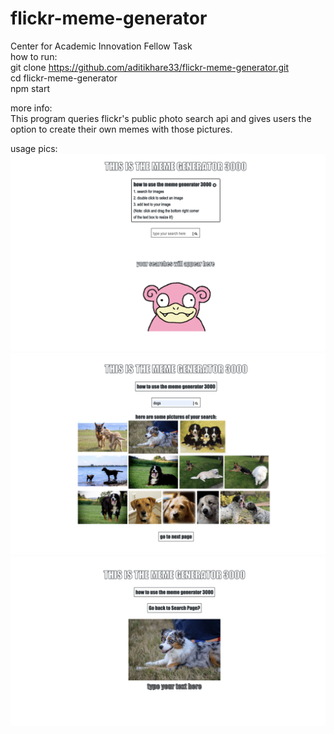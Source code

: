 # flickr-meme-generator
Center for Academic Innovation Fellow Task    
how to run:    
git clone https://github.com/aditikhare33/flickr-meme-generator.git     
cd flickr-meme-generator          
npm start    

more info:  
This program queries flickr's public photo search api and gives users the option to create their own memes with those pictures.  

usage pics:     
![GitHub Logo](/readme_pics/openingPage.png)
![GitHub Logo](/readme_pics/search.png) 
![GitHub Logo](/readme_pics/image.png)
